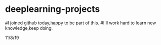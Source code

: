 # deeplearning-projects

#I joined github today,happy to be part of this.
#I'll work hard to learn new knowledge,keep doing.

11/8/19
